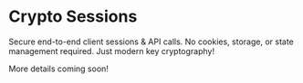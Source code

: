 # Crypto Sessions

Secure end-to-end client sessions & API calls. No cookies, storage, or state management required. Just modern key cryptography!

More details coming soon!
